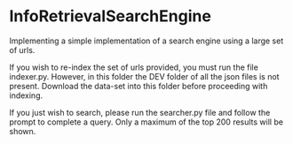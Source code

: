 # InfoRetrievalSearchEngine
Implementing a simple implementation of a search engine using a large set of urls.

If you wish to re-index the set of urls provided, you must run the file indexer.py. However, in this folder the DEV folder of all the json files is not present. Download the data-set into this folder before proceeding with indexing.

If you just wish to search, please run the searcher.py file and follow the prompt to complete a query. Only a maximum of the top 200 results will be shown.